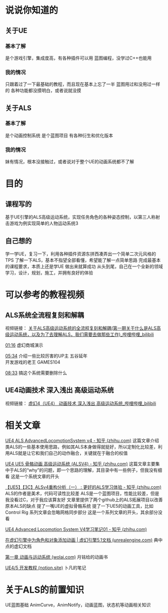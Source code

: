 # 说说你知道的

## 关于UE

### 基本了解

是个游戏引擎，集成度高，有各种插件可以用
蓝图编程，没学过C++也能用

### 我的情况

只跟着过了一下最基础的教程，而且现在基本上忘了一半
蓝图用过和没用过一样的
各种功能都没摸明白，或者说就没摸

## 关于ALS

### 基本了解

是个动画控制系统
是个蓝图项目
有各种衍生和优化版本

### 我的情况

妹有情况，根本没接触过，或者说对于整个UE的动画系统都不了解

# 目的

## 课程写的

基于UE引擎的ALS高级运动系统，实现任务角色的各种姿态控制，以第三人称射击游戏为例实现简单的人物运动系统3

## 自己想的

学一学UE，复习一下，利用各种插件资源东拼西凑弄出一个简单二次元风格的TPS
了解一下ALS，基本不指望全部看懂，希望能了解一点简单思路
完成最基本的课程要求，本质上还是学UE
做出来就算成功
从头到尾，自己在一个全新的领域学习，设计，规划，施工，并拥有良好的体验

# 可以参考的教程视频 

## ALS系统全流程复刻和解耦

视频链接：
[关于ALS高级运动系统的全流程复刻和解耦(第一期关于什么是ALS高级运动系统，以及为了去理解ALS，我们需要去做那些工作)_哔哩哔哩_bilibili](https://www.bilibili.com/video/BV1xt4y1b78g/?spm_id_from=333.880.my_history.page.click)

[01:16](https://www.bilibili.com/video/BV1xt4y1b78g/?spm_id_from=333.880.my_history.page.click#t=76.380296)
虚幻商城演示

[05:34](https://www.bilibili.com/video/BV1xt4y1b78g/?spm_id_from=333.880.my_history.page.click#t=334.416663)
介绍一些比较厉害的UP主
五谷延年  
开发游戏的老王
GAMES104

[08:33](https://www.bilibili.com/video/BV1xt4y1b78g/?spm_id_from=333.880.my_history.page.click#t=513.723777)
搞这个系统需要删除什么

## UE4动画技术 深入浅出 高级运动系统

视频链接：
[虚幻4（UE4） 动画技术 深入浅出 高级运动系统_哔哩哔哩_bilibili](https://www.bilibili.com/video/BV12f4y1r71N/?spm_id_from=333.337.search-card.all.click&vd_source=be60f91e9b2c7b58bf53744bba3f3b68)

# 相关文章

[UE4 ALS AdvancedLocomotionSystem v4 - 知乎 (zhihu.com)](https://zhuanlan.zhihu.com/p/367306545)
这篇文章介绍类ALS的一些基本使用思路，例如其ALS本身做得就挺好，所以定制化比较差，利用ALS就是让它和我们自己的动作融合，关键就在于融合的权值

[UE4 UE5 骨骼动画 高级运动系统 (ALSV4) - 知乎 (zhihu.com)](https://zhuanlan.zhihu.com/p/518724305)
这篇文章主要集中于ALS的“why”的问题，即一个思路的理解，其目录中有一些例子，但我没有细看
这是一个系统文章的开头

[【UE5】【3C】ALSv4重构分析（一） : 更好的ALS学习体验 - 知乎 (zhihu.com)](https://zhuanlan.zhihu.com/p/604888297)
ALS的作者是美术，代码可读性比较差
ALS是一个蓝图项目，性能比较差，但是我没看过C，对于我应该算友好
文章里提供了两个github上的ALS拓展项目以改善原本ALS的缺点
提了一嘴UE的虚拟骨骼系统
提了一下UE5的动画工具，比如Control Rig
系列文章会忽略网格同步部分
这是一个系列文章的开头，其余部分没看

[UE4 Advanced Locomotion System V4学习笔记01 - 知乎 (zhihu.com)](https://zhuanlan.zhihu.com/p/159646345)

[在虚幻引擎中为角色和对象添加动画 | 虚幻引擎5.1文档 (unrealengine.com)](https://docs.unrealengine.com/5.1/zh-CN/animating-characters-and-objects-in-unreal-engine/)
典中点的虚幻文档

[第一章 动画与运动系统 (wolai.com)](https://www.wolai.com/lunarmaxim/8AfT5Ku1McxZZ2mWPXVjNP)
月铭给的动画书

[UE4/5 开发教程 (notion.site)](https://julyjuly233.notion.site/julyjuly233/UE4-5-ab1a06e40c04492cb3d858c32b398af7)
卜凡的笔记

# 关于ALS的前置知识

UE蓝图基础
AnimCurve，AnimNotify，动画蓝图，状态机等动画相关知识